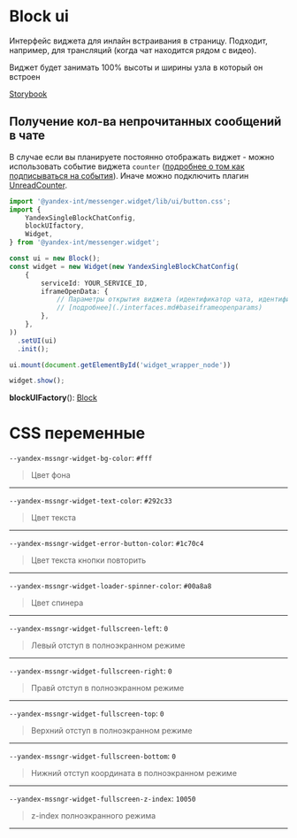 # Block ui

Интерфейс виджета для инлайн встраивания в страницу.
Подходит, например, для трансляций (когда чат находится рядом с видео).

Виджет будет занимать 100% высоты и ширины узла в который он встроен

[Storybook](https://messenger-test.s3.mds.yandex.net/storybook/widget/latest/index.html?path=/story/widget--ui-block)

## Получение кол-ва непрочитанных сообщений в чате
В случае если вы планируете постоянно отображать виджет - можно использовать событие
виджета `counter` ([подробнее о том как подписываться на события](./events.md)).
Иначе можно подключить плагин [UnreadCounter](./plugin-unread-counter.md).

```ts
import '@yandex-int/messenger.widget/lib/ui/button.css';
import {
    YandexSingleBlockChatConfig,
    blockUIfactory,
    Widget,
} from '@yandex-int/messenger.widget';

const ui = new Block();
const widget = new Widget(new YandexSingleBlockChatConfig(
    {
        serviceId: YOUR_SERVICE_ID,
        iframeOpenData: {
            // Параметры открытия виджета (идентификатор чата, идентификатор бота и т.п.)
            // [подробнее](./interfaces.md#baseiframeopenparams)
        },
    },
))
  .setUI(ui)
  .init();

ui.mount(document.getElementById('widget_wrapper_node'))

widget.show();
```

**blockUIFactory**(): [Block](./interfaces.md#block)

# CSS переменные

`--yandex-mssngr-widget-bg-color`: `#fff`

>Цвет фона

---

`--yandex-mssngr-widget-text-color`: `#292c33`

>Цвeт текста

---

`--yandex-mssngr-widget-error-button-color`: `#1c70c4`

>Цвет текста кнопки повторить

---

`--yandex-mssngr-widget-loader-spinner-color`: `#00a8a8`

>Цвет спинера

---

`--yandex-mssngr-widget-fullscreen-left`: `0`

>Левый отступ в полноэкранном режиме

---

`--yandex-mssngr-widget-fullscreen-right`: `0`

>Правй отступ в полноэкранном режиме

---

`--yandex-mssngr-widget-fullscreen-top`: `0`

>Верхний отступ в полноэкранном режиме

---

`--yandex-mssngr-widget-fullscreen-bottom`: `0`

>Нижний отступ координата в полноэкранном режиме

---

`--yandex-mssngr-widget-fullscreen-z-index`: `10050`

>z-index полноэкранного режима

---